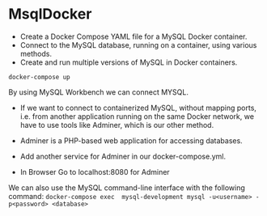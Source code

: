 # MsqlDocker

- Create a Docker Compose YAML file for a MySQL Docker container.
- Connect to the MySQL database, running on a container, using various methods.
- Create and run multiple versions of MySQL in Docker containers.


`
docker-compose up
`

By using MySQL Workbench  we can connect MYSQL.

- If we want to connect to containerized MySQL, without mapping ports, i.e. from another application running on the same Docker network, we have to use tools like Adminer, which is our other method.

- Adminer is a PHP-based web application for accessing databases.

- Add another service for Adminer in our docker-compose.yml.

- In Browser Go to localhost:8080 for Adminer

We can also use the MySQL command-line interface with the following command:
`
docker-compose exec  mysql-development mysql -u<username> -p<password> <database>
`